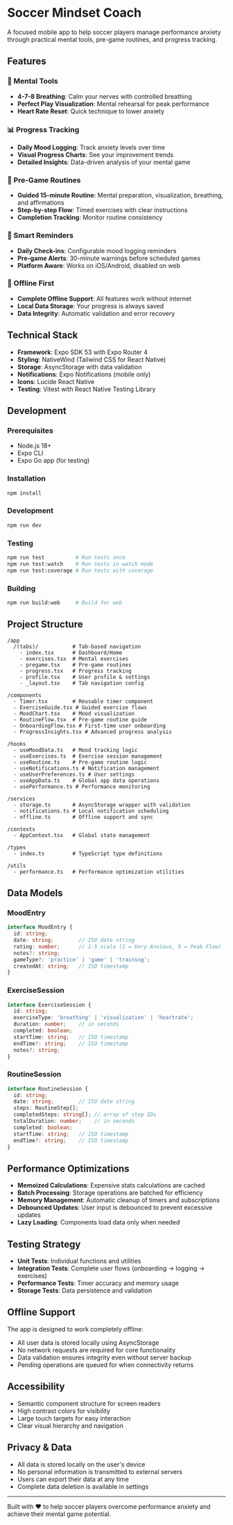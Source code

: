 # Soccer Mindset Coach

A focused mobile app to help soccer players manage performance anxiety through practical mental tools, pre-game routines, and progress tracking.

## Features

### 🧠 Mental Tools
- **4-7-8 Breathing**: Calm your nerves with controlled breathing
- **Perfect Play Visualization**: Mental rehearsal for peak performance  
- **Heart Rate Reset**: Quick technique to lower anxiety

### 📊 Progress Tracking
- **Daily Mood Logging**: Track anxiety levels over time
- **Visual Progress Charts**: See your improvement trends
- **Detailed Insights**: Data-driven analysis of your mental game

### 🎯 Pre-Game Routines
- **Guided 15-minute Routine**: Mental preparation, visualization, breathing, and affirmations
- **Step-by-step Flow**: Timed exercises with clear instructions
- **Completion Tracking**: Monitor routine consistency

### 🔔 Smart Reminders
- **Daily Check-ins**: Configurable mood logging reminders
- **Pre-game Alerts**: 30-minute warnings before scheduled games
- **Platform Aware**: Works on iOS/Android, disabled on web

### 📱 Offline First
- **Complete Offline Support**: All features work without internet
- **Local Data Storage**: Your progress is always saved
- **Data Integrity**: Automatic validation and error recovery

## Technical Stack

- **Framework**: Expo SDK 53 with Expo Router 4
- **Styling**: NativeWind (Tailwind CSS for React Native)
- **Storage**: AsyncStorage with data validation
- **Notifications**: Expo Notifications (mobile only)
- **Icons**: Lucide React Native
- **Testing**: Vitest with React Native Testing Library

## Development

### Prerequisites
- Node.js 18+
- Expo CLI
- Expo Go app (for testing)

### Installation
```bash
npm install
```

### Development
```bash
npm run dev
```

### Testing
```bash
npm run test          # Run tests once
npm run test:watch    # Run tests in watch mode
npm run test:coverage # Run tests with coverage
```

### Building
```bash
npm run build:web     # Build for web
```

## Project Structure

```
/app
  /(tabs)/           # Tab-based navigation
    - index.tsx      # Dashboard/Home
    - exercises.tsx  # Mental exercises
    - pregame.tsx    # Pre-game routines
    - progress.tsx   # Progress tracking
    - profile.tsx    # User profile & settings
    - _layout.tsx    # Tab navigation config

/components
  - Timer.tsx        # Reusable timer component
  - ExerciseGuide.tsx # Guided exercise flows
  - MoodChart.tsx    # Mood visualization
  - RoutineFlow.tsx  # Pre-game routine guide
  - OnboardingFlow.tsx # First-time user onboarding
  - ProgressInsights.tsx # Advanced progress analysis

/hooks
  - useMoodData.ts   # Mood tracking logic
  - useExercises.ts  # Exercise session management
  - useRoutine.ts    # Pre-game routine logic
  - useNotifications.ts # Notification management
  - useUserPreferences.ts # User settings
  - useAppData.ts    # Global app data operations
  - usePerformance.ts # Performance monitoring

/services
  - storage.ts       # AsyncStorage wrapper with validation
  - notifications.ts # Local notification scheduling
  - offline.ts       # Offline support and sync

/contexts
  - AppContext.tsx   # Global state management

/types
  - index.ts         # TypeScript type definitions

/utils
  - performance.ts   # Performance optimization utilities
```

## Data Models

### MoodEntry
```typescript
interface MoodEntry {
  id: string;
  date: string;        // ISO date string
  rating: number;      // 1-5 scale (1 = Very Anxious, 5 = Peak Flow)
  notes?: string;
  gameType?: 'practice' | 'game' | 'training';
  createdAt: string;   // ISO timestamp
}
```

### ExerciseSession
```typescript
interface ExerciseSession {
  id: string;
  exerciseType: 'breathing' | 'visualization' | 'heartrate';
  duration: number;    // in seconds
  completed: boolean;
  startTime: string;   // ISO timestamp
  endTime?: string;    // ISO timestamp
  notes?: string;
}
```

### RoutineSession
```typescript
interface RoutineSession {
  id: string;
  date: string;        // ISO date string
  steps: RoutineStep[];
  completedSteps: string[]; // array of step IDs
  totalDuration: number;    // in seconds
  completed: boolean;
  startTime: string;   // ISO timestamp
  endTime?: string;    // ISO timestamp
}
```

## Performance Optimizations

- **Memoized Calculations**: Expensive stats calculations are cached
- **Batch Processing**: Storage operations are batched for efficiency
- **Memory Management**: Automatic cleanup of timers and subscriptions
- **Debounced Updates**: User input is debounced to prevent excessive updates
- **Lazy Loading**: Components load data only when needed

## Testing Strategy

- **Unit Tests**: Individual functions and utilities
- **Integration Tests**: Complete user flows (onboarding → logging → exercises)
- **Performance Tests**: Timer accuracy and memory usage
- **Storage Tests**: Data persistence and validation

## Offline Support

The app is designed to work completely offline:
- All user data is stored locally using AsyncStorage
- No network requests are required for core functionality
- Data validation ensures integrity even without server backup
- Pending operations are queued for when connectivity returns

## Accessibility

- Semantic component structure for screen readers
- High contrast colors for visibility
- Large touch targets for easy interaction
- Clear visual hierarchy and navigation

## Privacy & Data

- All data is stored locally on the user's device
- No personal information is transmitted to external servers
- Users can export their data at any time
- Complete data deletion is available in settings

---

Built with ❤️ to help soccer players overcome performance anxiety and achieve their mental game potential.